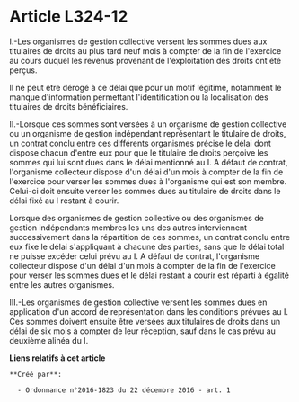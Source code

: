 # Article L324-12

I.-Les organismes de gestion collective versent les sommes dues aux titulaires de droits au plus tard neuf mois à compter de
la fin de l'exercice au cours duquel les revenus provenant de l'exploitation des droits ont été perçus. 

Il ne peut être dérogé à ce délai que pour un motif légitime, notamment le manque d'information permettant l'identification
ou la localisation des titulaires de droits bénéficiaires. 

II.-Lorsque ces sommes sont versées à un organisme de gestion collective ou un organisme de gestion indépendant représentant
le titulaire de droits, un contrat conclu entre ces différents organismes précise le délai dont dispose chacun d'entre eux
pour que le titulaire de droits perçoive les sommes qui lui sont dues dans le délai mentionné au I. A défaut de contrat,
l'organisme collecteur dispose d'un délai d'un mois à compter de la fin de l'exercice pour verser les sommes dues à
l'organisme qui est son membre. Celui-ci doit ensuite verser les sommes dues au titulaire de droits dans le délai fixé au I
restant à courir. 

Lorsque des organismes de gestion collective ou des organismes de gestion indépendants membres les uns des autres
interviennent successivement dans la répartition de ces sommes, un contrat conclu entre eux fixe le délai s'appliquant à
chacune des parties, sans que le délai total ne puisse excéder celui prévu au I. A défaut de contrat, l'organisme collecteur
dispose d'un délai d'un mois à compter de la fin de l'exercice pour verser les sommes dues et le délai restant à courir est
réparti à égalité entre les autres organismes. 

III.-Les organismes de gestion collective versent les sommes dues en application d'un accord de représentation dans les
conditions prévues au I. Ces sommes doivent ensuite être versées aux titulaires de droits dans un délai de six mois à compter
de leur réception, sauf dans le cas prévu au deuxième alinéa du I.

**Liens relatifs à cet article**

	**Créé par**:

	  - Ordonnance n°2016-1823 du 22 décembre 2016 - art. 1
